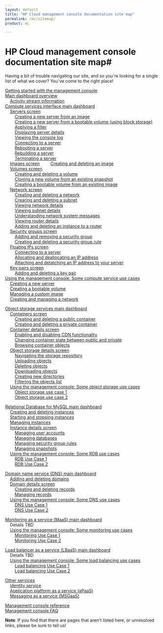 ```yaml
---
layout: default
title: "HP Cloud management console documentation site map"
permalink: /mc/sitemap/
product: mc

---
```

# HP Cloud management console documentation site map#

Having a bit of trouble navigating our site, and so you're looking for a single list of what we cover?  You've come to the right place!

[Getting started with the management console](/mc/)<br> 
[Main dashboard overview](/mc/dashboard/)  <br>
&nbsp;&nbsp;&nbsp;&nbsp;[Activity stream information](/activity-stream/) <br>
[Compute services interface main dashboard](/mc/compute/)<br>
&nbsp;&nbsp;&nbsp;&nbsp;[Servers screen](/mc/compute/servers/)  <br>
&nbsp;&nbsp;&nbsp;&nbsp;&nbsp;&nbsp;&nbsp;&nbsp;[Creating a new server from an image](/mc/compute/server/)<br>
&nbsp;&nbsp;&nbsp;&nbsp;&nbsp;&nbsp;&nbsp;&nbsp;[Creating a new server from a bootable volume (using block storage)](mc/compute/server/)<br>
&nbsp;&nbsp;&nbsp;&nbsp;&nbsp;&nbsp;&nbsp;&nbsp;[Applying a filter](/mc/compute/server/) <br>
&nbsp;&nbsp;&nbsp;&nbsp;&nbsp;&nbsp;&nbsp;&nbsp;[Displaying server details](/mc/compute/server/)<br>
&nbsp;&nbsp;&nbsp;&nbsp;&nbsp;&nbsp;&nbsp;&nbsp;[Viewing the console log](/mc/compute/server/)<br>
&nbsp;&nbsp;&nbsp;&nbsp;&nbsp;&nbsp;&nbsp;&nbsp;[Connecting to a server](/mc/compute/server/)<br>
&nbsp;&nbsp;&nbsp;&nbsp;&nbsp;&nbsp;&nbsp;&nbsp;[Rebooting a server](/mc/compute/server/)<br>
&nbsp;&nbsp;&nbsp;&nbsp;&nbsp;&nbsp;&nbsp;&nbsp;[Rebuilding a server](/mc/compute/server/)<br>
&nbsp;&nbsp;&nbsp;&nbsp;&nbsp;&nbsp;&nbsp;&nbsp;[Terminating a server](/mc/compute/server/)<br>
&nbsp;&nbsp;&nbsp;&nbsp;[Images screen](/mc/compute/images/) 
&nbsp;&nbsp;&nbsp;&nbsp;&nbsp;&nbsp;&nbsp;&nbsp;[Creating and deleting an image](blah) <br>
&nbsp;&nbsp;&nbsp;&nbsp;[Volumes screen](/mc/compute/volumes/)<br>
&nbsp;&nbsp;&nbsp;&nbsp;&nbsp;&nbsp;&nbsp;&nbsp;[Creating and deleting a volume](blah)<br>
&nbsp;&nbsp;&nbsp;&nbsp;&nbsp;&nbsp;&nbsp;&nbsp;[Cloning a new volume from an existing snapshot](blah)<br>
&nbsp;&nbsp;&nbsp;&nbsp;&nbsp;&nbsp;&nbsp;&nbsp;[Creating a bootable volume from an existing image](blah)<br>
&nbsp;&nbsp;&nbsp;&nbsp;[Network screen](/mc/compute/network/) <!-- info here on toggles, fields, and basic network overview --> <br>
&nbsp;&nbsp;&nbsp;&nbsp;&nbsp;&nbsp;&nbsp;&nbsp;[Creating and deleting a network](blah) <!-- creating launches a new screen; perhaps separate creating and put deleting in the overview? --> <br> 
&nbsp;&nbsp;&nbsp;&nbsp;&nbsp;&nbsp;&nbsp;&nbsp;[Crearing and deleting a subnet](blah) <!-- creating launches a new screen; perhaps separate creating and put deleting in the overview? --> <br>
&nbsp;&nbsp;&nbsp;&nbsp;&nbsp;&nbsp;&nbsp;&nbsp;[Viewing  network details](blah) <br>
&nbsp;&nbsp;&nbsp;&nbsp;&nbsp;&nbsp;&nbsp;&nbsp;[Viewing subnet details](blah) <br>
&nbsp;&nbsp;&nbsp;&nbsp;&nbsp;&nbsp;&nbsp;&nbsp;[Understanding network system messages](blah) <!-- success & error messages w/ descriptions of what they mean --> <br> 
&nbsp;&nbsp;&nbsp;&nbsp;&nbsp;&nbsp;&nbsp;&nbsp;[Viewing router details](blah) <!-- not sure about this one--maybe it's own menu item, and Laura hasn't updated wireframes? --> <br>
&nbsp;&nbsp;&nbsp;&nbsp;&nbsp;&nbsp;&nbsp;&nbsp;[Adding and deleting an instance to a router](blah) <br>
&nbsp;&nbsp;&nbsp;&nbsp;[Security groups screen](/mc/compute/security-groups/) <!-- basic screen functions here such as selecting a project, listing security groups, etc.? --> <br>
&nbsp;&nbsp;&nbsp;&nbsp;&nbsp;&nbsp;&nbsp;&nbsp;[Adding and removing a security group](blah)<br>
&nbsp;&nbsp;&nbsp;&nbsp;&nbsp;&nbsp;&nbsp;&nbsp;[Creating and deleting a security group rule](blah)<br>
&nbsp;&nbsp;&nbsp;&nbsp;[Floating IPs screen](/mc/compute/floating-ips/) <!-- basic screen functions here such as selecting a project --> <br>
&nbsp;&nbsp;&nbsp;&nbsp;&nbsp;&nbsp;&nbsp;&nbsp;[Connecting to a server](blah)<br>
&nbsp;&nbsp;&nbsp;&nbsp;&nbsp;&nbsp;&nbsp;&nbsp;[Allocating and deallocating an IP address](blah)<br>
&nbsp;&nbsp;&nbsp;&nbsp;&nbsp;&nbsp;&nbsp;&nbsp;[Attaching and detatching an IP address to your server](blah)<br>
&nbsp;&nbsp;&nbsp;&nbsp;[Key pairs screen](/mc/compute/key-pairs/)<br>
&nbsp;&nbsp;&nbsp;&nbsp;&nbsp;&nbsp;&nbsp;&nbsp;[Adding and deleting a key pair](blah) <br>
[Using the management console: Some compute service use cases](/mc/compute/use-cases/) <br>
&nbsp;&nbsp;&nbsp;&nbsp;[Creating a new server](blah) <br>
&nbsp;&nbsp;&nbsp;&nbsp;[Creating a bootable volume](blah) <br>
&nbsp;&nbsp;&nbsp;&nbsp;[Managing a custom image](blah) <br>
&nbsp;&nbsp;&nbsp;&nbsp;[Creating and managing a network](blah) <br>

[Object storage services main dashboard](/mc/object-storage/)<br>
&nbsp;&nbsp;&nbsp;&nbsp;[Containers screen](blah) <br>
&nbsp;&nbsp;&nbsp;&nbsp;&nbsp;&nbsp;&nbsp;&nbsp;[Creating and deleting a public container](blah) <!-- note you can create w/ or w/out CDN enabled --> <br>
&nbsp;&nbsp;&nbsp;&nbsp;&nbsp;&nbsp;&nbsp;&nbsp;[Creating and deleting a private container](blah) <!-- note you can create w/ or w/out CDN enabled --> <br>
&nbsp;&nbsp;&nbsp;&nbsp;[Container details screen](blah) <!-- info about selecting containers here --> <br>
&nbsp;&nbsp;&nbsp;&nbsp;&nbsp;&nbsp;&nbsp;&nbsp;[Enabling and disabling CDN functionality](blah) <br>
&nbsp;&nbsp;&nbsp;&nbsp;&nbsp;&nbsp;&nbsp;&nbsp;[Changing container state between public and private](blah) <br>
&nbsp;&nbsp;&nbsp;&nbsp;&nbsp;&nbsp;&nbsp;&nbsp;[Browsing container objects](blah) <br>
&nbsp;&nbsp;&nbsp;&nbsp;[Object storage details screen](blah) <!-- info about viewing object details --> <br>
&nbsp;&nbsp;&nbsp;&nbsp;&nbsp;&nbsp;&nbsp;&nbsp;[Navigating the storage repository](blah) <br>
&nbsp;&nbsp;&nbsp;&nbsp;&nbsp;&nbsp;&nbsp;&nbsp;[Uploading objects](blah) <br>
&nbsp;&nbsp;&nbsp;&nbsp;&nbsp;&nbsp;&nbsp;&nbsp;[Deleting objects](blah) <br>
&nbsp;&nbsp;&nbsp;&nbsp;&nbsp;&nbsp;&nbsp;&nbsp;[Downloading objects](blah) <br>
&nbsp;&nbsp;&nbsp;&nbsp;&nbsp;&nbsp;&nbsp;&nbsp;[Creating new directories](blah) <!-- perhaps include this in the main page above? --> <br>
&nbsp;&nbsp;&nbsp;&nbsp;&nbsp;&nbsp;&nbsp;&nbsp;[Filtering the objects list](blah) <br>
&nbsp;&nbsp;&nbsp;&nbsp;[Using the management console: Some object storage use cases](blah) <br>
&nbsp;&nbsp;&nbsp;&nbsp;&nbsp;&nbsp;&nbsp;&nbsp;[Object storage use case 1](blah) <br>
&nbsp;&nbsp;&nbsp;&nbsp;&nbsp;&nbsp;&nbsp;&nbsp;[Object storage use case 2](blah) <br>

[Relational Database for MySQL main dashboard](blah) <br>
&nbsp;&nbsp;&nbsp;&nbsp;[Creating and deleting instances](blah) <br>
&nbsp;&nbsp;&nbsp;&nbsp;[Starting and stopping instances](blah) <br>
&nbsp;&nbsp;&nbsp;&nbsp;[Managing instances](blah) <br> <!-- flavors; volume size; number of dbs; enable, disable, and reset root password -->
&nbsp;&nbsp;&nbsp;&nbsp;[Instance details screen](blah) <br> <!-- searching; other basic descriptive info about this screen -->
&nbsp;&nbsp;&nbsp;&nbsp;&nbsp;&nbsp;&nbsp;&nbsp;[Managing user accounts](blah) <br> <!-- creating, deleting, changing names and permissions, changing passwords -->
&nbsp;&nbsp;&nbsp;&nbsp;&nbsp;&nbsp;&nbsp;&nbsp;[Managing databases](blah) <br> <!-- creating, deleting, renaming -->
&nbsp;&nbsp;&nbsp;&nbsp;&nbsp;&nbsp;&nbsp;&nbsp;[Managing security group rules](blah) <br> <!-- creating, deleting, renaming -->
&nbsp;&nbsp;&nbsp;&nbsp;&nbsp;&nbsp;&nbsp;&nbsp;[Managing snapshots](blah) <br> <!-- creating, deleting, renaming -->
&nbsp;&nbsp;&nbsp;&nbsp;[Using the management console: Some RDB use cases](blah) <br>
&nbsp;&nbsp;&nbsp;&nbsp;&nbsp;&nbsp;&nbsp;&nbsp;[RDB Use Case 1](blah) <br>
&nbsp;&nbsp;&nbsp;&nbsp;&nbsp;&nbsp;&nbsp;&nbsp;[RDB Use Case 2](blah) <br>

[Domain name service (DNS) main dashboard](blah) <br> <!-- searching domains -->
&nbsp;&nbsp;&nbsp;&nbsp;[Adding and deleting domains](blah) <br>
&nbsp;&nbsp;&nbsp;&nbsp;[Domain details screen](blah) <br> <!-- selecting record types; viewing details; returning to the domain list screen -->
&nbsp;&nbsp;&nbsp;&nbsp;&nbsp;&nbsp;&nbsp;&nbsp;[Creating and deleting records](blah) <br>
&nbsp;&nbsp;&nbsp;&nbsp;&nbsp;&nbsp;&nbsp;&nbsp;[Managing records](blah) <br>
&nbsp;&nbsp;&nbsp;&nbsp;[Using the management console: Some DNS use cases](blah) <br>
&nbsp;&nbsp;&nbsp;&nbsp;&nbsp;&nbsp;&nbsp;&nbsp;[DNS Use Case 1](blah) <br>
&nbsp;&nbsp;&nbsp;&nbsp;&nbsp;&nbsp;&nbsp;&nbsp;[DNS Use Case 2](blah) <br>

[Monitoring as a service (MaaS) main dashboard](blah) <br>
&nbsp;&nbsp;&nbsp;&nbsp;Details TBD<br>
&nbsp;&nbsp;&nbsp;&nbsp;[Using the management console: Some monitoring use cases](blah) <br>
&nbsp;&nbsp;&nbsp;&nbsp;&nbsp;&nbsp;&nbsp;&nbsp;[Monitoring Use Case 1](blah) <br>
&nbsp;&nbsp;&nbsp;&nbsp;&nbsp;&nbsp;&nbsp;&nbsp;[Monitoring Use Case 2](blah) <br>

[Load balancer as a service (LBaaS) main dashboard](blah) <br>
&nbsp;&nbsp;&nbsp;&nbsp;Details TBD<br>
&nbsp;&nbsp;&nbsp;&nbsp;[Using the management console: Some load balancing use cases](blah) <br>
&nbsp;&nbsp;&nbsp;&nbsp;&nbsp;&nbsp;&nbsp;&nbsp;[Load balancing Use Case 1](blah) <br>
&nbsp;&nbsp;&nbsp;&nbsp;&nbsp;&nbsp;&nbsp;&nbsp;[Load balancing Use Case 2](blah) <br>

[Other services](blah) <!-- Presumably these sections will grow and get their own sections as compute and object storage have above as the MC changes to support them more thoroughly --> <br>
&nbsp;&nbsp;&nbsp;&nbsp;[Identity service](blah) <br>
&nbsp;&nbsp;&nbsp;&nbsp;[Application platform as a service (aPaaS)](blah) <br>
&nbsp;&nbsp;&nbsp;&nbsp;[Messaging as a service (MSGaaS)](blah) <br>

[Management console reference](blah) <!-- reference for every button, field, etc. for later inclusion as bubble help or some such  --> <br>
[Management console FAQ](blah) <br>

**Note**: If you find that there are pages that aren't listed here, or unresolved links, please be sure to tell us!
